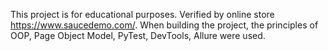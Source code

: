 This project is for educational purposes. Verified by online store https://www.saucedemo.com/. When building the project, the principles of OOP, Page Object Model, PyTest, DevTools, Allure were used.
